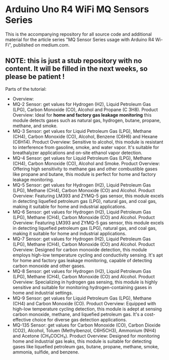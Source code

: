 # Arduino Uno R4 WiFi MQ Sensors Series

This is the accompanying repository for all source code and additional material for the article series "MQ Sensor Series usage with Arduino R4 Wi-Fi", published on medium.com.

## NOTE: this is just a stub repository with no content. It will be filled in the next weeks, so please be patient !

Parts of the tutorial:
- Overview:
- MQ-2 Sensor: get values for Hydrogen (H2), Liquid Petroleum Gas (LPG), Carbon Monoxide (CO), Alcohol and Propane (C 3H8). Product Overview: Ideal for **home and factory gas leakage monitoring** this module detects gases such as natural gas, hydrogen, butane, propane, methane, and smoke.
- MQ-3 Sensor: get values for Liquid Petroleum Gas (LPG), Methane (CH4), Carbon Monoxide (CO), Alcohol, Benzene (C6H6) and Hexane (C6H14). Product Overview: Sensitive to alcohol, this module is resistant to interference from gasoline, smoke, and water vapor. It's suitable for breathalyzer applications and on-site ethanol vapor detection.
- MQ-4 Sensor: get values for Liquid Petroleum Gas (LPG), Methane (CH4), Carbon Monoxide (CO), Alcohol and Smoke. Product Overview: Offering high sensitivity to methane gas and other combustible gases like propane and butane, this module is perfect for home and factory leakage monitoring.
- MQ-5 Sensor: get values for Hydrogen (H2), Liquid Petroleum Gas (LPG), Methane (CH4), Carbon Monoxide (CO) and Alcohol. Product Overview: Featuring LM393 and ZYMQ-5 gas sensor, this module excels in detecting liquefied petroleum gas (LPG), natural gas, and coal gas, making it suitable for home and industrial applications.
- MQ-6 Sensor: get values for Hydrogen (H2), Liquid Petroleum Gas (LPG), Methane (CH4), Carbon Monoxide (CO) and Alcohol. Product Overview: Featuring LM393 and ZYMQ-5 gas sensor, this module excels in detecting liquefied petroleum gas (LPG), natural gas, and coal gas, making it suitable for home and industrial applications.
- MQ-7 Sensor: get values for Hydrogen (H2), Liquid Petroleum Gas (LPG), Methane (CH4), Carbon Monoxide (CO) and Alcohol. Product Overview: Designed for carbon monoxide detection, this module employs high-low temperature cycling and conductivity sensing. It's apt for home and factory gas leakage monitoring, capable of detecting carbon monoxide and other gases.
- MQ-8 Sensor: get values for Hydrogen (H2), Liquid Petroleum Gas (LPG), Methane (CH4), Carbon Monoxide (CO) and Alcohol. Product Overview: Specializing in hydrogen gas sensing, this module is highly sensitive and suitable for monitoring hydrogen-containing gases in home and industrial settings.
- MQ-9 Sensor: get values for Liquid Petroleum Gas (LPG), Methane (CH4) and Carbon Monoxide (CO). Product Overview: Equipped with high-low temperature cycling detection, this module is adept at sensing carbon monoxide, methane, and liquefied petroleum gas. It's a cost-effective choice for diverse gas detection applications.
- MQ-135 Sensor: get values for Carbon Monoxide (CO), Carbon Dioxide (CO2), Alcohol, Toluen (Methylbenzol, C6H5CH3), Ammonium (NH4) and Acetone (CH₃COCH₃). Product Overview: Designed for monitoring home and industrial gas leaks, this module is suitable for detecting gases like liquefied petroleum gas, butane, propane, methane, smoke, ammonia, sulfide, and benzene.

  
